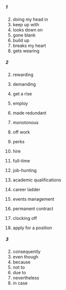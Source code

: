 ##### 1
2. doing my head in
3. keep up with
4. looks down on
5. gone blank
6. build up
7. breaks my heart
8. gets wearing

##### 2
2. rewarding
3. demanding
4. get a rise
5. employ
6. made redundant
7. monotonous
8. off work
9. perks
10. hire


2. full-time
3. job-hunting
4. academic qualifications
5. career ladder
6. events management
7. permanent contract
8. clocking off
9. apply for a position

##### 3 
2. consequently 
3. even though
4. because
5. not to
6. due to
7. nevertheless
8. in case
